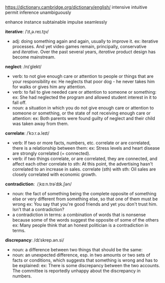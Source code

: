 https://dictionary.cambridge.org/dictionary/english/
intensive
intuitive
permit
inference
unambiguously

enhance
instance
subtainable
impulse
seamlessly

**iterative**: /ˈɪt̬.ə.reɪ.t̬ɪv/
- adj: doing something again and again, usually to improve it. 
	ex: iterative processes.
	And yet video games remain, principally, conservative and _iterative_.
	Over the past several years, _iterative_ product design has become mainstream.

**neglect**: /nɪˈɡlekt/
- verb: to not give enough care or attention to people or things that are your responsibility
	ex: He neglects that poor dog - he never takes him for walks or gives him any attention.
- verb: to fail to give needed care or attention to someone or something:
	ex: She had neglected the program and allowed student interest in it to fall off.
- noun: a situation in which you do not give enough care or attention to someone or something, or the state of not receiving enough care or attention:
	ex: Both parents were found guilty of neglect and their child was taken away from them.

**correlate**: /ˈkɔːr.ə.leɪt/
- verb: If two or more facts, numbers, etc. correlate or are correlated, there is a relationship between them:
	ex: Stress levels and heart disease are strongly correlated (= connected).
- verb: if two things correlate, or are correlated, they are connected, and affect each other
	correlate to sth: At this point, the advertising hasn't correlated to an increase in sales.
	correlate (sth) with sth: Oil sales are closely correlated with economic growth.

**contradiction**:  /ˌkɑːn.trəˈdɪk.ʃən/
- noun: the fact of something being the complete opposite of something else or very different from something else, so that one of them must be wrong
	ex: You say that you're good friends and yet you don't trust him. Isn't that a contradiction?
- a contradiction in terms: a combination of words that is nonsense because some of the words suggest the opposite of some of the others
	ex: Many people think that an honest politician is a contradiction in terms.

**discrepancy**: /dɪˈskrep.ən.si/
- noun: a difference between two things that should be the same:
- noun: an unexpected difference, esp. in two amounts or two sets of facts or conditions, which suggests that something is wrong and has to be explained:
	ex: There is some discrepancy between the two accounts.
	The committee is reportedly unhappy about the discrepancy in numbers.